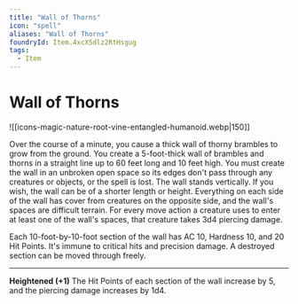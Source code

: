 ```yaml
---
title: "Wall of Thorns"
icon: "spell"
aliases: "Wall of Thorns"
foundryId: Item.4xcX5dlz2RtHsgug
tags:
  - Item
---
```


# Wall of Thorns
![[icons-magic-nature-root-vine-entangled-humanoid.webp|150]]

Over the course of a minute, you cause a thick wall of thorny brambles to grow from the ground. You create a 5-foot-thick wall of brambles and thorns in a straight line up to 60 feet long and 10 feet high. You must create the wall in an unbroken open space so its edges don't pass through any creatures or objects, or the spell is lost. The wall stands vertically. If you wish, the wall can be of a shorter length or height. Everything on each side of the wall has cover from creatures on the opposite side, and the wall's spaces are difficult terrain. For every move action a creature uses to enter at least one of the wall's spaces, that creature takes 3d4 piercing damage.

Each 10-foot-by-10-foot section of the wall has AC 10, Hardness 10, and 20 Hit Points. It's immune to critical hits and precision damage. A destroyed section can be moved through freely.

* * *

**Heightened (+1)** The Hit Points of each section of the wall increase by 5, and the piercing damage increases by 1d4.
